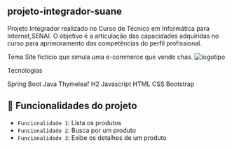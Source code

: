 ## projeto-integrador-suane
Projeto Integrador realizado no Curso de Técnico em Informática para Internet,SENAI.
O objetivo é a articulação das capacidades adquiridas no curso para aprimoramento das competências do perfil profissional.

Tema
Site fictício que simula uma e-commerce que vende chas.
![logotipo](https://user-images.githubusercontent.com/60412898/162620878-6eedc6f0-f4a3-4597-8254-47d295b14485.svg)

Tecnologias 
<ul>
</ul>
Spring Boot
Java
Thymeleaf
H2
Javascript
HTML
CSS
Bootstrap


## :hammer: Funcionalidades do projeto

- `Funcionalidade 1`: Lista os produtos
- `Funcionalidade 2`: Busca por um produto
- `Funcionalidade 3`: Exibe os detalhes de um produto 

